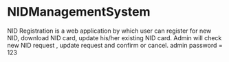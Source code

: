 # NIDManagementSystem
NID Registration is a web application by which user can register for new NID, download NID card, update his/her existing NID card. Admin will check new NID request , update request and confirm or cancel.
admin password = 123
